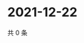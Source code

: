 # 2021-12-22

共 0 条

<!-- BEGIN WEIBO -->
<!-- 最后更新时间 Wed Dec 22 2021 17:00:42 GMT+0800 (China Standard Time) -->

<!-- END WEIBO -->
